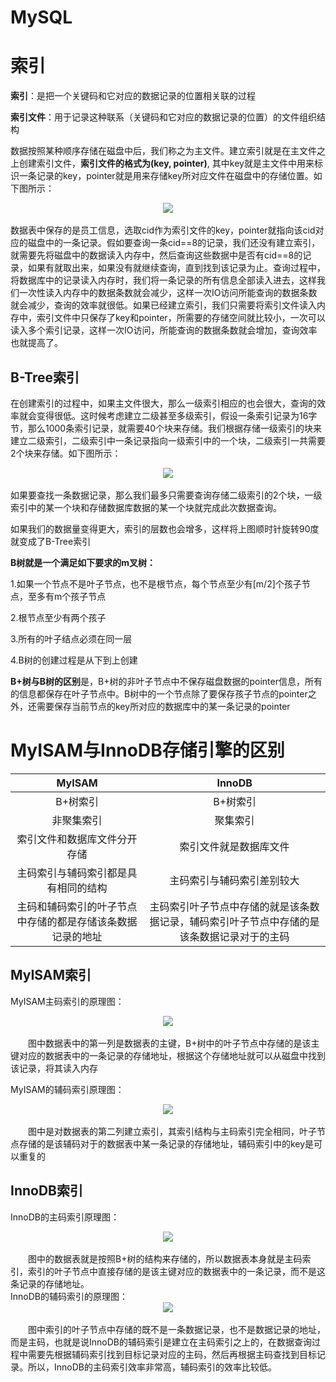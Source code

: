 # MySQL

# 索引

**索引**：是把一个关键码和它对应的数据记录的位置相关联的过程

**索引文件**：用于记录这种联系（关键码和它对应的数据记录的位置）的文件组织结构

数据按照某种顺序存储在磁盘中后，我们称之为主文件。建立索引就是在主文件之上创建索引文件，**索引文件的格式为(key, pointer)**, 其中key就是主文件中用来标识一条记录的key，pointer就是用来存储key所对应文件在磁盘中的存储位置。如下图所示：
<div align="center"> <img src="../pictures//index1.png"/> </div><br>
数据表中保存的是员工信息，选取cid作为索引文件的key，pointer就指向该cid对应的磁盘中的一条记录。假如要查询一条cid==8的记录，我们还没有建立索引，就需要先将磁盘中的数据读入内存中，然后查询这些数据中是否有cid==8的记录，如果有就取出来，如果没有就继续查询，直到找到该记录为止。查询过程中，将数据库中的记录读入内存时，我们将一条记录的所有信息全部读入进去，这样我们一次性读入内存中的数据条数就会减少，这样一次IO访问所能查询的数据条数就会减少，查询的效率就很低。如果已经建立索引，我们只需要将索引文件读入内存中，索引文件中只保存了key和pointer，所需要的存储空间就比较小，一次可以读入多个索引记录，这样一次IO访问，所能查询的数据条数就会增加，查询效率也就提高了。

## B-Tree索引

在创建索引的过程中，如果主文件很大，那么一级索引相应的也会很大，查询的效率就会变得很低。这时候考虑建立二级甚至多级索引，假设一条索引记录为16字节，那么1000条索引记录，就需要40个块来存储。我们根据存储一级索引的块来建立二级索引，二级索引中一条记录指向一级索引中的一个块，二级索引一共需要2个块来存储。如下图所示：
<div align="center"> <img src="../pictures//index2.png"/> </div><br>
如果要查找一条数据记录，那么我们最多只需要查询存储二级索引的2个块，一级索引中的某一个块和存储数据库数据的某一个块就完成此次数据查询。

如果我们的数据量变得更大，索引的层数也会增多，这样将上图顺时针旋转90度就变成了B-Tree索引

**B树就是一个满足如下要求的m叉树：**

1.如果一个节点不是叶子节点，也不是根节点，每个节点至少有[m/2]个孩子节点，至多有m个孩子节点

2.根节点至少有两个孩子

3.所有的叶子结点必须在同一层

4.B树的创建过程是从下到上创建

**B+树与B树的区别**是，B+树的非叶子节点中不保存磁盘数据的pointer信息，所有的信息都保存在叶子节点中。B树中的一个节点除了要保存孩子节点的pointer之外，还需要保存当前节点的key所对应的数据库中的某一条记录的pointer

# MyISAM与InnoDB存储引擎的区别

|MyISAM|InnoDB|
|:-:|:-:|
| B+树索引 | B+树索引 |
| 非聚集索引 | 聚集索引 |
| 索引文件和数据库文件分开存储 | 索引文件就是数据库文件 |
| 主码索引与辅码索引都是具有相同的结构 | 主码索引与辅码索引差别较大 |
| 主码和辅码索引的叶子节点中存储的都是存储该条数据记录的地址 | 主码索引叶子节点中存储的就是该条数据记录，辅码索引叶子节点中存储的是该条数据记录对于的主码|

## MyISAM索引

MyISAM主码索引的原理图：
<div align="center"> <img src="../pictures//index3.png"/> </div><br>
&ensp;&ensp;&ensp;&ensp;图中数据表中的第一列是数据表的主键，B+树中的叶子节点中存储的是该主键对应的数据表中的一条记录的存储地址，根据这个存储地址就可以从磁盘中找到该记录，将其读入内存

MyISAM的辅码索引原理图：
<div align="center"> <img src="../pictures//index4.png"/> </div><br>
&ensp;&ensp;&ensp;&ensp;图中是对数据表的第二列建立索引，其索引结构与主码索引完全相同，叶子节点存储的是该辅码对于的数据表中某一条记录的存储地址，辅码索引中的key是可以重复的

## InnoDB索引

InnoDB的主码索引原理图：
<div align="center"> <img src="../pictures//index5.png"/> </div><br>
&ensp;&ensp;&ensp;&ensp;图中的数据表就是按照B+树的结构来存储的，所以数据表本身就是主码索引，索引的叶子节点中直接存储的是该主键对应的数据表中的一条记录，而不是这条记录的存储地址。

</br>
InnoDB的辅码索引的原理图：
<div align="center"> <img src="../pictures//index6.png"/> </div><br>
&ensp;&ensp;&ensp;&ensp;图中索引的叶子节点中存储的既不是一条数据记录，也不是数据记录的地址，而是主码，也就是说InnoDB的辅码索引是建立在主码索引之上的，在数据查询过程中需要先根据辅码索引找到目标记录对应的主码，然后再根据主码查找到目标记录。所以，InnoDB的主码索引效率非常高，辅码索引的效率比较低。
